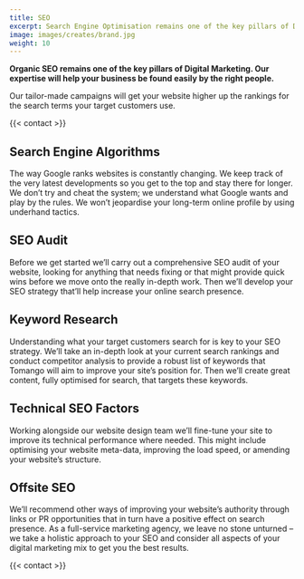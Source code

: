 ```yaml
---
title: SEO
excerpt: Search Engine Optimisation remains one of the key pillars of Digital Marketing. Our expertise will help your business be found for the right queries by the right people.
image: images/creates/brand.jpg
weight: 10
---
```


**Organic SEO remains one of the key pillars of Digital Marketing. Our expertise will help your business be found easily by the right people.**

Our tailor-made campaigns will get your website higher up the rankings for the search terms your target customers use.

{{< contact >}}

## Search Engine Algorithms
The way Google ranks websites is constantly changing. We keep track of the very latest developments so you get to the top and stay there for longer.
We don’t try and cheat the system; we understand what Google wants and play by the rules. We won’t jeopardise your long-term online profile by using underhand tactics.

## SEO Audit
Before we get started we’ll carry out a comprehensive SEO audit of your website, looking for anything that needs fixing or that might provide quick wins before we move onto the really in-depth work.
Then we’ll develop your SEO strategy that’ll help increase your online search presence.

## Keyword Research
Understanding what your target customers search for is key to your SEO strategy.
We’ll take an in-depth look at your current search rankings and conduct competitor analysis to provide a robust list of keywords that Tomango will aim to improve your site’s position for.
Then we’ll create great content, fully optimised for search, that targets these keywords.

## Technical SEO Factors
Working alongside our website design team we’ll fine-tune your site to improve its technical performance where needed. This might include optimising your website meta-data, improving the load speed, or amending your website’s structure.

## Offsite SEO
We’ll recommend other ways of improving your website’s authority through links or PR opportunities that in turn have a positive effect on search presence.
As a full-service marketing agency, we leave no stone unturned – we take a holistic approach to your SEO and consider all aspects of your digital marketing mix to get you the best results.

{{< contact >}}

